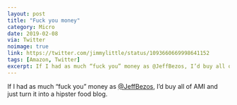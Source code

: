 ```yaml
---
layout: post
title: "Fuck you money"
category: Micro
date: 2019-02-08
via: Twitter
noimage: true
link: https://twitter.com/jimmylittle/status/1093660669998641152
tags: [Amazon, Twitter]
excerpt: If I had as much “fuck you” money as ‪@JeffBezos, I’d buy all of AMI and just turn it into a hipster food blog.‪
---
```


If I had as much “fuck you” money as ‪[@JeffBezos](https://twitter.com/JeffBezos)‬, I’d buy all of AMI and just turn it into a hipster food blog.‪